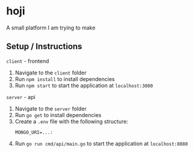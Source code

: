# hoji

A small platform I am trying to make

## Setup / Instructions
`client` - frontend
1. Navigate to the `client` folder
1. Run `npm install` to install dependencies
1. Run `npm start` to start the application at `localhost:3000`

`server` - api
1. Navigate to the `server` folder
1. Run `go get` to install dependencies
1. Create a `.env` file with the following structure:
    ```
    MONGO_URI=...:
    ```
1. Run `go run cmd/api/main.go` to start the application at `localhost:8080`